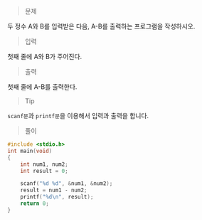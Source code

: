 > 문제

두 정수 A와 B를 입력받은 다음, A-B를 출력하는 프로그램을 작성하시오.

> 입력

첫째 줄에 A와 B가 주어진다.

> 출력

첫째 줄에 A-B를 출력한다.

> Tip

`scanf문`과 `printf문`을 이용해서 입력과 출력을 합니다.

> 풀이
```c
#include <stdio.h>
int main(void)
{
	int num1, num2;
	int result = 0;

	scanf("%d %d", &num1, &num2);
	result = num1 - num2;
	printf("%d\n", result);
	return 0;
}
```
